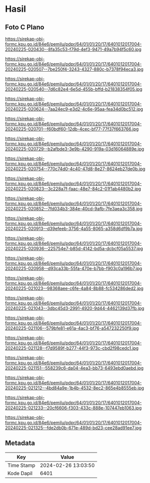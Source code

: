 # Hasil

## Foto C Plano

https://sirekap-obj-formc.kpu.go.id/84e6/pemilu/pdpr/64/01/01/20/17/6401012017004-20240225-020430--8fa35c53-f79d-4ef3-9471-49a7b94f5c60.jpg

https://sirekap-obj-formc.kpu.go.id/84e6/pemilu/pdpr/64/01/01/20/17/6401012017004-20240225-020507--7be250f4-3243-4327-880c-b7378f94eca3.jpg

https://sirekap-obj-formc.kpu.go.id/84e6/pemilu/pdpr/64/01/01/20/17/6401012017004-20240225-020540--7d6c82e4-6e5d-455b-bffd-b21838354f05.jpg

https://sirekap-obj-formc.kpu.go.id/84e6/pemilu/pdpr/64/01/01/20/17/6401012017004-20240225-020624--7aa24ec9-e3d2-4c6e-95aa-fea34d0bc512.jpg

https://sirekap-obj-formc.kpu.go.id/84e6/pemilu/pdpr/64/01/01/20/17/6401012017004-20240225-020701--f60bdf60-12db-4cec-bf77-77f37f663766.jpg

https://sirekap-obj-formc.kpu.go.id/84e6/pemilu/pdpr/64/01/01/20/17/6401012017004-20240225-020729--b2afbde3-3e9b-4290-919a-03d16064889e.jpg

https://sirekap-obj-formc.kpu.go.id/84e6/pemilu/pdpr/64/01/01/20/17/6401012017004-20240225-020754--770c74d0-4c40-47d8-8e27-8624eb27de0b.jpg

https://sirekap-obj-formc.kpu.go.id/84e6/pemilu/pdpr/64/01/01/20/17/6401012017004-20240225-020823--3c228a7f-faac-48e7-84c2-01f1ab4480b2.jpg

https://sirekap-obj-formc.kpu.go.id/84e6/pemilu/pdpr/64/01/01/20/17/6401012017004-20240225-020852--7fd034b3-384e-40cd-9afb-7fe3aea3c358.jpg

https://sirekap-obj-formc.kpu.go.id/84e6/pemilu/pdpr/64/01/01/20/17/6401012017004-20240225-020913--d39efeeb-3756-4a55-8065-a358d6df9b7a.jpg

https://sirekap-obj-formc.kpu.go.id/84e6/pemilu/pdpr/64/01/01/20/17/6401012017004-20240225-020936--225754e7-b85d-4142-bd5a-dcbcf05a5537.jpg

https://sirekap-obj-formc.kpu.go.id/84e6/pemilu/pdpr/64/01/01/20/17/6401012017004-20240225-020958--d93ca33b-55fa-470e-b7bb-f903c0a196b7.jpg

https://sirekap-obj-formc.kpu.go.id/84e6/pemilu/pdpr/64/01/01/20/17/6401012017004-20240225-021023--98368aee-c6fe-4a84-8b88-fc534286ded2.jpg

https://sirekap-obj-formc.kpu.go.id/84e6/pemilu/pdpr/64/01/01/20/17/6401012017004-20240225-021043--3dbc45d3-2991-4920-9d44-4462139d37fb.jpg

https://sirekap-obj-formc.kpu.go.id/84e6/pemilu/pdpr/64/01/01/20/17/6401012017004-20240225-021106--579bfe81-e61a-4ac3-bf76-a547232250f9.jpg

https://sirekap-obj-formc.kpu.go.id/84e6/pemilu/pdpr/64/01/01/20/17/6401012017004-20240225-021128--f7d9589f-b277-44f3-973c-cbd2f98cedc1.jpg

https://sirekap-obj-formc.kpu.go.id/84e6/pemilu/pdpr/64/01/01/20/17/6401012017004-20240225-021151--558239c6-da04-4ea3-bb73-6493ebd0aebd.jpg

https://sirekap-obj-formc.kpu.go.id/84e6/pemilu/pdpr/64/01/01/20/17/6401012017004-20240225-021212--4bd84a9e-1b4b-4532-8ec2-865e4b8555eb.jpg

https://sirekap-obj-formc.kpu.go.id/84e6/pemilu/pdpr/64/01/01/20/17/6401012017004-20240225-021233--20cf6606-f303-433c-888e-107447eb1063.jpg

https://sirekap-obj-formc.kpu.go.id/84e6/pemilu/pdpr/64/01/01/20/17/6401012017004-20240225-021325--fde2db0b-671e-489d-bd23-cee28ad91ee7.jpg


## Metadata

| Key        | Value               |
| ---------- | ------------------- |
| Time Stamp | 2024-02-26 13:03:50 |
| Kode Dapil | 6401                |



